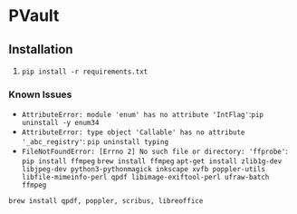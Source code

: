 # PVault

## Installation

1. ```pip install -r requirements.txt```

### Known Issues

* ```AttributeError: module 'enum' has no attribute 'IntFlag'```:```pip uninstall -y enum34```
* ```AttributeError: type object 'Callable' has no attribute '_abc_registry'```: ```pip uninstall typing```
* ```FileNotFoundError: [Errno 2] No such file or directory: 'ffprobe'```: ```pip install ffmpeg```
```brew install ffmpeg```
`apt-get install zlib1g-dev libjpeg-dev python3-pythonmagick inkscape xvfb poppler-utils libfile-mimeinfo-perl qpdf libimage-exiftool-perl ufraw-batch ffmpeg`

`brew install qpdf, poppler, scribus, libreoffice`

## 